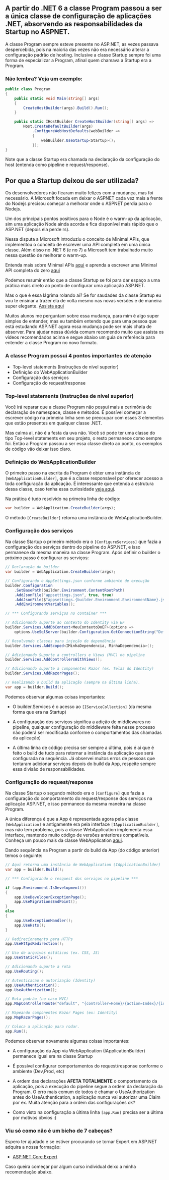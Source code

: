 ## A partir do .NET 6 a classe Program passou a ser a única classe de configuração de aplicações .NET, absorvendo as responsabilidades da Startup no ASPNET.

A classe Program sempre esteve presente no ASP.NET, as vezes passava despercebida, pois na maioria das vezes não era necessário alterar a configuração padrão de hosting. Inclusive a classe Startup sempre foi uma forma de especializar a Program, afinal quem chamava a Startup era a Program.

### Não lembra? Veja um exemplo:

```csharp
public class Program
{
    public static void Main(string[] args)
    {
        CreateHostBuilder(args).Build().Run();
    }

    public static IHostBuilder CreateHostBuilder(string[] args) =>
        Host.CreateDefaultBuilder(args)
            .ConfigureWebHostDefaults(webBuilder =>
            {
                webBuilder.UseStartup<Startup>();
            });
}
```

Note que a classe Startup era chamada na declaração da configuração do host (entenda como pipeline e request/response).

## Por que a Startup deixou de ser utilizada?

Os desenvolvedores não ficaram muito felizes com a mudança, mas foi necessário.  A Microsoft focada em deixar o ASPNET cada vez mais a frente do Nodejs precisou começar a melhorar onde o ASPNET perdia para o Nodejs.

Um dos principais pontos positivos para o Node é o warm-up da aplicação, sim uma aplicação Node ainda acorda e fica disponível mais rápido que o ASP.NET (depois ela perde rs).

Nessa disputa a Microsoft introduziu o conceito de Minimal APIs, que implementou o conceito de escrever uma API completa em uma única classe. Além disso no .NET 6 (e no 7) a Microsoft tem trabalhado muito nessa questão de melhorar o warm-up.

Entenda mais sobre Minimal APIs [aqui](https://www.youtube.com/watch?v=FWZhGFhpSLk) e aprenda a escrever uma Minimal API completa do zero [aqui](https://www.youtube.com/watch?v=aXayqUfSNvw)

Podemos resumir então que a classe Startup se foi para dar espaço a uma prática mais direto ao ponto de configurar uma aplicação ASP.NET.

Mas o que é essa lágrima rolando aí? Se for saudades da classe Startup eu vou te ensinar a trazer ela de volta mesmo nas novas versões e de maneira super elegante. [Assista aqui](https://www.youtube.com/watch?v=VgjHQvprRy0)

Muitos alunos me perguntam sobre essa mudança, para mim é algo super simples de entender, mas eu também entendo que para uma pessoa que está estudando ASP.NET agora essa mudança pode ser mais chata de absorver. Para ajudar nessa dúvida comum recomendo muito que assista os vídeos recomendados acima e segue abaixo um guia de referência para entender a classe Program no novo formato.

### A classe Program possui 4 pontos importantes de atenção

- Top-level statements (Instruções de nível superior)
- Definição do WebApplicationBuilder
- Configuração dos serviços
- Configuração do request/response

###  Top-level statements (Instruções de nível superior)

Você irá reparar que a classe Program não possui mais a cerimônia de declaração de namespace, classe e métodos. É possível começar a escrever código na primeira linha sem se preocupar com esses 3 elementos que estão presentes em qualquer classe .NET.

Mas calma ai, não é a festa da uva não. Você só pode ter uma classe do tipo Top-level statements em seu projeto, o resto permanece como sempre foi.
Então a Program passou a ser essa classe direto ao ponto, os exemplos de código vão deixar isso claro.

### Definição do WebApplicationBuilder

O primeiro passo na escrita da Program é obter uma instância de `[WebApplicationBuilder]`, que é a classe responsável por oferecer acesso a toda configuração da aplicação. É interessante que entenda a estrutura dessa classe, caso tenha essa curiosidade [veja aqui](https://github.com/dotnet/aspnetcore/blob/313ee06a672385ede5d2c9a01d31a7d9d35a6340/src/DefaultBuilder/src/WebApplicationBuilder.cs).

Na prática é tudo resolvido na primeira linha de código:

```csharp
var builder = WebApplication.CreateBuilder(args);
```
O método `[CreateBuilder]` retorna uma instância de WebApplicationBuilder.

### Configuração dos serviços

Na classe Startup o primeiro método era o `[ConfigureServices]` que fazia a configuração dos serviços dentro do pipeline do ASP.NET, e isso permanece da mesma maneira na classe Program. Após definir o builder o próximo passo é configurar os serviços:

```csharp
// Declaração do builder
var builder = WebApplication.CreateBuilder(args);

// Configurando o AppSettings.json conforme ambiente de execução
builder.Configuration
    .SetBasePath(builder.Environment.ContentRootPath)
    .AddJsonFile("appsettings.json", true, true)
    .AddJsonFile($"appsettings.{builder.Environment.EnvironmentName}.json", true, true)
    .AddEnvironmentVariables();

// *** Configurando serviços no container ***

// Adicionando suporte ao contexto do Identity via EF
builder.Services.AddDbContext<MeuContextoDoEF>(options =>
    options.UseSqlServer(builder.Configuration.GetConnectionString("DefaultConnection")));

// Resolvendo classes para injeção de dependência
builder.Services.AddScoped<IMinhaDependencia, MinhaDependencia>();

// Adicionando Suporte a controllers e Views (MVC) no pipeline
builder.Services.AddControllersWithViews();

// Adicionando suporte a componentes Razor (ex. Telas do Identity)
builder.Services.AddRazorPages();

// Realizando o build da aplicação (sempre na última linha).
var app = builder.Build();
```
Podemos observar algumas coisas importantes:

- O builder.Services é o acesso ao `[IServiceCollection]` (da mesma forma que era na Startup)

- A configuração dos serviços significa a adição de middlewares no pipeline, qualquer configuração do middleware feita nesse processo não poderá ser modificada conforme o comportamentos das chamadas da aplicação)

- A última linha de código precisa ser sempre a última, pois é ai que é feito o build de tudo para retornar a instância da aplicação que será configurada na sequência. Já observei muitos erros de pessoas que tentaram adicionar serviços depois do build da App, respeite sempre essa divisão de responsabilidades.

### Configuração do request/response

Na classe Startup o segundo método era o `[Configure]` que fazia a configuração do comportamento do request/response dos serviços na aplicação ASP.NET, e isso permanece da mesma maneira na classe Program. 

A única diferença é que a App é representada agora pela classe `[WebApplication]` e antigamente era pela interface `[IApplicationBuilder]`, mas não tem problema, pois a classe WebApplication implementa essa interface, mantendo muito código de versões anteriores compatíveis. Conheça um pouco mais da classe WebApplication [aqui](https://github.com/dotnet/aspnetcore/blob/f08285d0b6918fbb2b485d97f4e411dc9ea9a94f/src/DefaultBuilder/src/WebApplication.cs).

Dando sequência na Program a partir do build da App (do código anterior) temos o seguinte:

```csharp
// Aqui retorna uma instância de WebApplication (IApplicationBuilder)
var app = builder.Build();

// *** Configurando o resquest dos serviços no pipeline *** 

if (app.Environment.IsDevelopment())
{
    app.UseDeveloperExceptionPage();
    app.UseMigrationsEndPoint();
}
else
{
    app.UseExceptionHandler();
    app.UseHsts();
}

// Redirecionamento para HTTPs
app.UseHttpsRedirection();

// Uso de arquivos estáticos (ex. CSS, JS)
app.UseStaticFiles();

// Adicionando suporte a rota
app.UseRouting();

// Autenticacao e autorização (Identity)
app.UseAuthentication();
app.UseAuthorization();

// Rota padrão (no caso MVC)
app.MapControllerRoute("default", "{controller=Home}/{action=Index}/{id?}");

// Mapeando componentes Razor Pages (ex: Identity)
app.MapRazorPages();

// Coloca a aplicação para rodar.
app.Run();
```

Podemos observar novamente algumas coisas importantes:

- A configuração da App via WebApplication (IApplicationBuilder) permanece igual era na classe Startup

- É possível configurar comportamentos do request/response conforme o ambiente (Dev,Prod, etc)

- A ordem das declarações **AFETA TOTALMENTE** o comportamento da aplicação, pois a execução do pipeline segue a ordem da declaração da Program. O erro mais comum de todos é chamar o UseAuthorization antes do UseAuthentication, a aplicação nunca vai autorizar uma Claim por ex. Muita atenção para a ordem das configurações ok?

- Como visto na configuração a última linha `[app.Run]` precisa ser a última por motivos óbvios :)

### Viu só como não é um bicho de 7 cabeças?

Espero ter ajudado e se estiver procurando se tornar Expert em ASP.NET adquira a nossa formação:

- [ASP.NET Core Expert](https://desenvolvedor.io/formacao/asp-net-core-expert)

Caso queira começar por algum curso individual deixo a minha recomendação abaixo.
